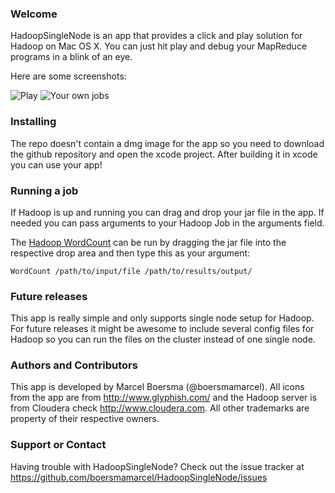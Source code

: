 ### Welcome
HadoopSingleNode is an app that provides a click and play solution for Hadoop on Mac OS X. You can just hit play and debug your MapReduce programs in a blink of an eye.

Here are some screenshots:

![Play](http://i50.tinypic.com/rw4fhy.png)
![Your own jobs](http://i46.tinypic.com/35ycm.png)

### Installing
The repo doesn't contain a dmg image for the app so you need to download the github repository and open the xcode project. After building it in xcode you can use your app!

### Running a job
If Hadoop is up and running you can drag and drop your jar file in the app. If needed you can pass arguments to your Hadoop Job in the arguments field.

The [Hadoop WordCount](http://hadoop.apache.org/docs/r0.20.2/mapred_tutorial.html) can be run by dragging the jar file into the respective drop area and then type this as your argument:

```
WordCount /path/to/input/file /path/to/results/output/
```

### Future releases
This app is really simple and only supports single node setup for Hadoop. For future releases it might be awesome to include several config files for Hadoop so you can run the files on the cluster instead of one single node. 

### Authors and Contributors
This app is developed by Marcel Boersma (@boersmamarcel). All icons from the app are from http://www.glyphish.com/ and the Hadoop server is from Cloudera check http://www.cloudera.com.
All other trademarks are property of their respective owners.

### Support or Contact
Having trouble with HadoopSingleNode? Check out the issue tracker at https://github.com/boersmamarcel/HadoopSingleNode/issues
